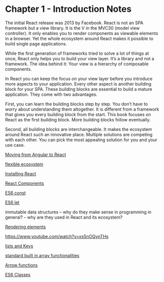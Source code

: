 # Chapter 1 - Introduction Notes

The initial React release was 2013 by Facebook. React is not an SPA framework but a view library. It is the V in the MVC30 (model view controller). It only enables you to render components as viewable elements in a browser. Yet the whole ecosystem around React makes it possible to build single page applications.


While the first generation of frameworks tried to solve a lot of things at once, React only helps you to build your view layer. It’s a library and not a framework. The idea behind it: Your view is a hierarchy of composable components.

In React you can keep the focus on your view layer before you introduce more aspects to your application. Every other aspect is another building block for your SPA. These building blocks are essential to build a mature application. They come with two advantages.

First, you can learn the building blocks step by step. You don’t have to worry about understanding them altogether. It is different from a framework that gives you every building block from the start. This book focuses on React as the first building block. More building blocks follow eventually.

Second, all building blocks are interchangeable. It makes the ecosystem around React such an innovative place. Multiple solutions are competing with each other. You can pick the most appealing solution for you and your use case.

[Moving from Angular to React](https://www.robinwieruch.de/reasons-why-i-moved-from-angular-to-react/)

[flexible ecosystem](https://www.robinwieruch.de/essential-react-libraries-framework/)

[Installing React](https://reactjs.org/docs/getting-started.html)

[React Components](https://reactjs.org/blog/2015/12/18/react-components-elements-and-instances.html)

[ES6 const](https://developer.mozilla.org/en-US/docs/Web/JavaScript/Reference/Statements/const)

[ES6 let](https://developer.mozilla.org/en-US/docs/Web/JavaScript/Reference/Statements/let)

immutable data structures
    – why do they make sense in programming in general?
    – why are they used in React and its ecosystem?

[Rendering elements](https://reactjs.org/docs/rendering-elements.html)

https://www.youtube.com/watch?v=xsSnOQynTHs

[lists and Keys](https://reactjs.org/docs/lists-and-keys.html)

[standard built in array functionalities](https://developer.mozilla.org/en-US/docs/Web/JavaScript/Reference/Global_Objects/Array/map)

[Arrow functions](https://developer.mozilla.org/en-US/docs/Web/JavaScript/Reference/Functions/Arrow_functions)

[ES6 Classes](https://developer.mozilla.org/en-US/docs/Web/JavaScript/Reference/Classes)
